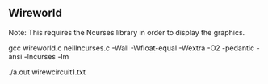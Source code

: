 ## Wireworld

Note: This requires the Ncurses library in order to display the graphics.

gcc wireworld.c neillncurses.c -Wall -Wfloat-equal -Wextra -O2 -pedantic -ansi -lncurses -lm

./a.out wirewcircuit1.txt

